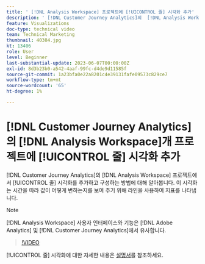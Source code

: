 ```yaml
---
title: ' [!DNL Analysis Workspace] 프로젝트에 [!UICONTROL 줄] 시각화 추가'
description: ' [!DNL Customer Journey Analytics]의  [!DNL Analysis Workspace] 프로젝트에 [!UICONTROL 줄] 시각화를 추가하고 구성하는 방법에 대해 알아봅니다.'
feature: Visualizations
doc-type: technical video
team: Technical Marketing
thumbnail: 40384.jpg
kt: 13406
role: User
level: Beginner
last-substantial-update: 2023-06-07T00:00:00Z
exl-id: 8d3b23b0-a542-4aaf-99fc-d4de9d11585f
source-git-commit: 1a23bfa0e22a8201c4e39131fafe09573c829ce7
workflow-type: tm+mt
source-wordcount: '65'
ht-degree: 1%

---
```


# [!DNL Customer Journey Analytics]의 [!DNL Analysis Workspace]개 프로젝트에 [!UICONTROL 줄] 시각화 추가

[!DNL Customer Journey Analytics]의 [!DNL Analysis Workspace] 프로젝트에서 [!UICONTROL 줄] 시각화를 추가하고 구성하는 방법에 대해 알아봅니다. 이 시각화는 시간을 따라 값이 어떻게 변하는지를 보여 주기 위해 라인을 사용하여 지표를 나타냅니다.

>[!NOTE]
>
>[!DNL Analysis Workspace] 사용자 인터페이스와 기능은 [!DNL Adobe Analytics] 및 [!DNL Customer Journey Analytics]에서 유사합니다.

>[!VIDEO](https://video.tv.adobe.com/v/40384/?quality=12&learn=on)

[!UICONTROL 줄] 시각화에 대한 자세한 내용은 [설명서](https://experienceleague.adobe.com/docs/analytics-platform/using/cja-workspace/visualizations/line.html?lang=ko)를 참조하세요.
